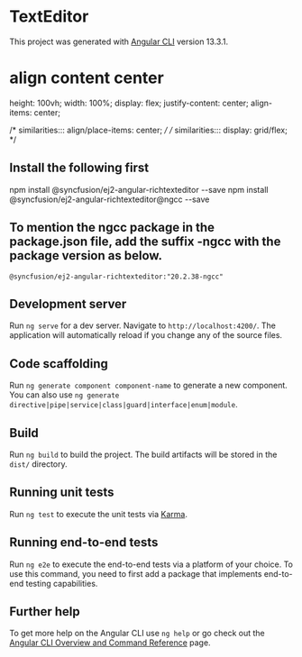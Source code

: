 # TextEditor

This project was generated with [Angular CLI](https://github.com/angular/angular-cli) version 13.3.1.

# align content center
  height: 100vh;
  width: 100%;
  display: flex;
  justify-content: center;
  align-items: center;

  /* similarities::: align/place-items: center; */
  /* similarities::: display: grid/flex; */

## Install the following first

npm install @syncfusion/ej2-angular-richtexteditor --save
npm install @syncfusion/ej2-angular-richtexteditor@ngcc --save


## To mention the ngcc package in the package.json file, add the suffix -ngcc with the package version as below.

    @syncfusion/ej2-angular-richtexteditor:"20.2.38-ngcc"

## Development server

Run `ng serve` for a dev server. Navigate to `http://localhost:4200/`. The application will automatically reload if you change any of the source files.

## Code scaffolding

Run `ng generate component component-name` to generate a new component. You can also use `ng generate directive|pipe|service|class|guard|interface|enum|module`.

## Build

Run `ng build` to build the project. The build artifacts will be stored in the `dist/` directory.

## Running unit tests

Run `ng test` to execute the unit tests via [Karma](https://karma-runner.github.io).

## Running end-to-end tests

Run `ng e2e` to execute the end-to-end tests via a platform of your choice. To use this command, you need to first add a package that implements end-to-end testing capabilities.

## Further help

To get more help on the Angular CLI use `ng help` or go check out the [Angular CLI Overview and Command Reference](https://angular.io/cli) page.

